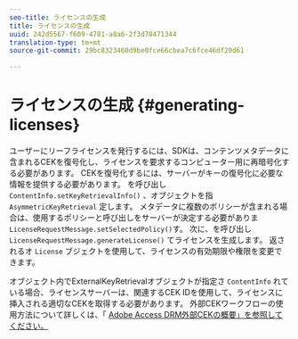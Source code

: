 ```yaml
---
seo-title: ライセンスの生成
title: ライセンスの生成
uuid: 242d5567-f609-4781-a8a6-2f3d78471344
translation-type: tm+mt
source-git-commit: 29bc8323460d9be0fce66cbea7c6fce46df20d61

---
```



# ライセンスの生成 {#generating-licenses}

ユーザーにリーフライセンスを発行するには、SDKは、コンテンツメタデータに含まれるCEKを復号化し、ライセンスを要求するコンピューター用に再暗号化する必要があります。 CEKを復号化するには、サーバーがキーの復号化に必要な情報を提供する必要があります。 を呼び出し `ContentInfo.setKeyRetrievalInfo()` 、オブジェクトを指 `AsymmetricKeyRetrieval` 定します。 メタデータに複数のポリシーが含まれる場合は、使用するポリシーと呼び出しをサーバーが決定する必要がありま `LicenseRequestMessage.setSelectedPolicy()`す。 次に、を呼び出し `LicenseRequestMessage.generateLicense()` てライセンスを生成します。 返されるオ `License` ブジェクトを使用して、ライセンスの有効期限や権限を変更できます。

オブジェクト内でExternalKeyRetrievalオブジェクトが指定さ `ContentInfo` れている場合、ライセンスサーバーは、関連するCEK IDを使用して、ライセンスに挿入される適切なCEKを取得する必要があります。 外部CEKワークフローの使用方法について詳しくは、「 [Adobe Access DRM外部CEKの概要」を参照してください。](../../../aaxs-drm-xkey-mgmt/aaxs-drm-using-external-cek-overview.md)
